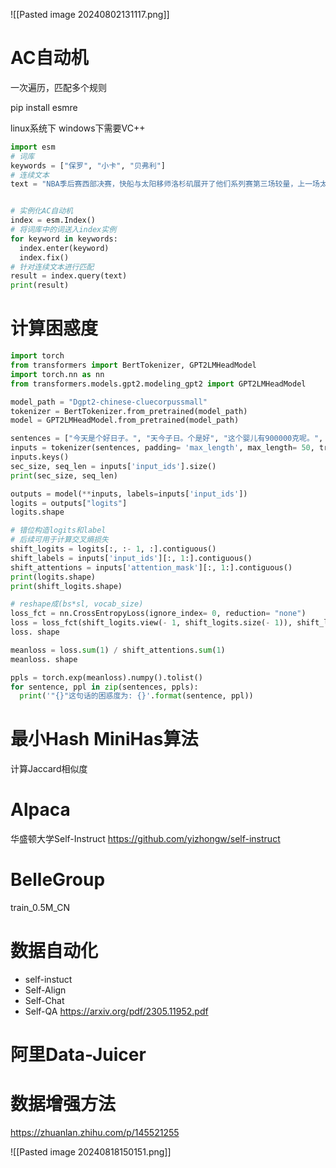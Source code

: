 

![[Pasted image 20240802131117.png]]

# AC自动机
一次遍历，匹配多个规则

pip install esmre

linux系统下
windows下需要VC++
```python
import esm
# 词库
keywords = ["保罗", "小卡", "贝弗利"]
# 连续文本
text = "NBA季后赛西部决赛，快船与太阳移师洛杉矶展开了他们系列赛第三场较量，上一场太阳凭借艾顿的空接绝杀惊险胜出，此役保罗火线复出"


# 实例化AC自动机
index = esm.Index()
# 将词库中的词送入index实例
for keyword in keywords:
  index.enter(keyword)
  index.fix()
# 针对连续文本进行匹配
result = index.query(text)
print(result)
```

# 计算困惑度
```python
import torch
from transformers import BertTokenizer, GPT2LMHeadModel
import torch.nn as nn
from transformers.models.gpt2.modeling_gpt2 import GPT2LMHeadModel

model_path = "Dgpt2-chinese-cluecorpussmall"
tokenizer = BertTokenizer.from_pretrained(model_path)
model = GPT2LMHeadModel.from_pretrained(model_path)

sentences = ["今天是个好日子。", "天今子日。个是好", "这个婴儿有900000克呢。", "我不会忘记和你一起奋斗的时光。","我不会记忘和你一起奋斗的时光。", "会我记忘和你斗起一奋的时光。"]
inputs = tokenizer(sentences, padding= 'max_length', max_length= 50, truncation= True, return_tensors= "pt")
inputs.keys()
sec_size, seq_len = inputs['input_ids'].size()
print(sec_size, seq_len)

outputs = model(**inputs, labels=inputs['input_ids'])
logits = outputs["logits"]
logits.shape

# 错位构造logits和label
# 后续可用于计算交叉熵损失
shift_logits = logits[:, :- 1, :].contiguous()
shift_labels = inputs['input_ids'][:, 1:].contiguous()
shift_attentions = inputs['attention_mask'][:, 1:].contiguous()
print(logits.shape)
print(shift_logits.shape)

# reshape成(bs*sl, vocab_size)
loss_fct = nn.CrossEntropyLoss(ignore_index= 0, reduction= "none")
loss = loss_fct(shift_logits.view(- 1, shift_logits.size(- 1)), shift_labels. view(- 1)).detach().reshape(sec_size, - 1)
loss. shape

meanloss = loss.sum(1) / shift_attentions.sum(1)
meanloss. shape

ppls = torch.exp(meanloss).numpy().tolist()
for sentence, ppl in zip(sentences, ppls):
  print('"{}"这句话的困惑度为: {}'.format(sentence, ppl))

```

# 最小Hash MiniHas算法
计算Jaccard相似度



# Alpaca
华盛顿大学Self-Instruct
https://github.com/yizhongw/self-instruct



# BelleGroup
train_0.5M_CN

# 数据自动化
- self-instuct
- Self-Align
- Self-Chat
- Self-QA https://arxiv.org/pdf/2305.11952.pdf


#  阿里Data-Juicer
  

# 数据增强方法

https://zhuanlan.zhihu.com/p/145521255


![[Pasted image 20240818150151.png]]